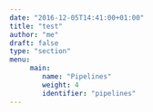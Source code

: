 ```yaml
---
date: "2016-12-05T14:41:00+01:00"
title: "test"
author: "me"
draft: false
type: "section"
menu:
     main:
        name: "Pipelines"
        weight: 4
        identifier: "pipelines"
---
```

